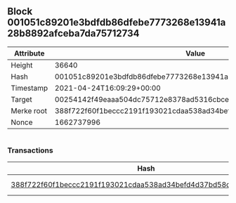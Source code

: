 ## Block 001051c89201e3bdfdb86dfebe7773268e13941a28b8892afceba7da75712734

Attribute | Value
--- | ---
Height | 36640
Hash | 001051c89201e3bdfdb86dfebe7773268e13941a28b8892afceba7da75712734
Timestamp | 2021-04-24T16:09:29+00:00
Target | 00254142f49eaaa504dc75712e8378ad5316cbcead634704b3734b6271167cc4
Merke root | 388f722f60f1beccc2191f193021cdaa538ad34befd4d37bd58d70f5f8306778
Nonce | 1662737996

```

```

### Transactions

Hash | Amount
--- | ---
[388f722f60f1beccc2191f193021cdaa538ad34befd4d37bd58d70f5f8306778](388f722f60f1beccc2191f193021cdaa538ad34befd4d37bd58d70f5f8306778.md) | 10.00000000 SKEPTI 
